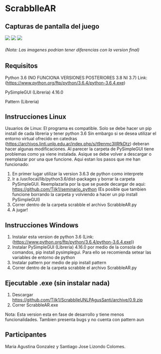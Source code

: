 # ScrabblleAR

## Capturas de pantalla del juego

![](https://i.imgur.com/qOjQ1NO.png)
![](https://i.imgur.com/45gNJkF.png)
![](https://i.imgur.com/VVULFtw.png)




###### (Nota: Las imagenes podrian tener diferencias con la version final)

## Requisitos

Python 3.6  (NO FUNCIONA VERSIONES POSTERIORES 3.8 NI 3.7)  Link: (https://www.python.org/ftp/python/3.6.4/python-3.6.4.exe)

PySimpleGUI (Libreria) 4.16.0

Pattern (Libreria)

## Instrucciones Linux
Usuarios de Linux: El programa es compatible. Solo se debe hacer un pip install de cada libreria y tener python 3.6
Sin embargo si se desea utilizar el entorno virtual ofrecido en catedras (https://archivos.linti.unlp.edu.ar/index.php/s/t9enmc3IlRfkDtz)  deberan hacer algunas modificaciones.
Al parecer la carpeta de PySimpleGUI tiene problemas como ya viene instalada. Asique se debe volver a descargar o reemplazar por
una que funcione. Aqui estan los pasos que me han funcionado:
1. En primer lugar utilizar la version 3.6.3 de python como interprete
2. Ir a /usr/local/lib/python3.6/dist-packages y borrar la carpeta PySimpleGUI. Reemplazarla por la que se puede decargar de aqui: https://github.com/Tilk1/seminario_python
(Es posible que tambien funcione borrando la carpeta y volviendo a hacer un pip install PySimpleGUI)
3. Correr dentro de la carpeta scrabble  el archivo  ScrabbleAR.py
4. A jugar!

## Instrucciones Windows
1. Instalar esta version de python 3.6 (Link: (https://www.python.org/ftp/python/3.6.4/python-3.6.4.exe))
2. Instalar PySimpleGUI (Libreria) 4.16.0  por medio de la consola de comandos,  pip install pysimplegui. Para ello se recomienda setear las variables de entorno de python
3. Instalar pattern por medio de pip install pattern
4. Correr dentro de la carpeta scrabble  el archivo  ScrabbleAR.py

## Ejecutable .exe (sin instalar nada)
1. Descargar https://github.com/Tilk1/ScrabblleUNLPAgusSanti/archive/0.9.zip
2. Correr ScrabbleAR.exe

Nota: Esta version esta en fase de desarrollo y tiene menos funcionalidades. Tambien presenta bugs y no cuenta con pattern aun




## Participantes

Maria Agustina Gonzalez y Santiago Jose Lizondo Colomes.

